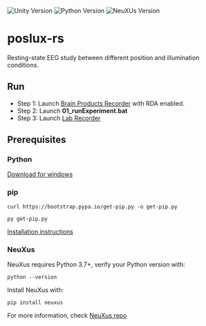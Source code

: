 
![Unity Version](https://img.shields.io/badge/Unity-2018.1.0f2-orange.svg)
![Python Version](https://img.shields.io/badge/Python-3.8-blue.svg)
![NeuXUs Version](https://img.shields.io/badge/NeuXus-1.0-purple.svg)

# poslux-rs
Resting-state EEG study between different position and illumination conditions.
## Run

 - Step 1: Launch [Brain Products Recorder](https://www.brainproducts.com/productdetails.php?id=21&tab=3) with RDA enabled.
 - Step 2: Launch **01_runExperiment.bat** 
 - Step 3: Launch [Lab Recorder](https://github.com/labstreaminglayer/App-LabRecorder)

## Prerequisites

### Python
[Download for windows](https://www.python.org/downloads/windows/)

### pip
```
curl https://bootstrap.pypa.io/get-pip.py -o get-pip.py
```
```
py get-pip.py
```
[Installation instructions](https://pip.pypa.io/en/stable/installing/)

### NeuXus

NeuXus requires Python 3.7+, verify your Python version with:
```
python --version
```
Install NeuXus with:
```
pip install neuxus
```
For more information, check [NeuXus repo](https://github.com/LaSEEB/NeuXus)
